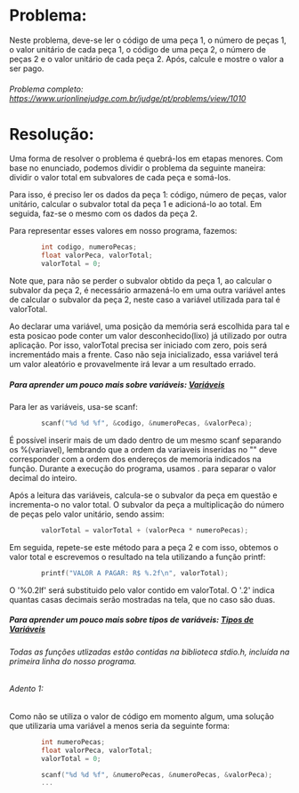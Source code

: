 # Problema:

Neste problema, deve-se ler o código de uma peça 1, o número de peças 1, o valor unitário de cada peça 1, o código de uma peça 2, o número de peças 2 e o valor unitário de cada peça 2. Após, calcule e mostre o valor a ser pago.

###### Problema completo: https://www.urionlinejudge.com.br/judge/pt/problems/view/1010

# Resolução:

Uma forma de resolver o problema é quebrá-los em etapas menores. Com base no enunciado, podemos dividir o problema da seguinte maneira: dividir o valor total em subvalores de cada peça e somá-los.

Para isso, é preciso ler os dados da peça 1: código, número de peças, valor unitário, calcular o subvalor total da peça 1 e adicioná-lo ao total. Em seguida, faz-se o mesmo com os dados da peça 2.

Para representar esses valores em nosso programa, fazemos: 

```c
        int codigo, numeroPecas;
        float valorPeca, valorTotal;
        valorTotal = 0;
```

Note que, para não se perder o subvalor obtido da peça 1, ao calcular o subvalor da peça 2, é necessário armazená-lo em uma outra variável antes de calcular o subvalor da peça 2, neste caso a variável utilizada para tal é valorTotal.

Ao declarar uma variável, uma posição da memória será escolhida para tal e esta posicao pode conter um valor desconhecido(lixo) já utilizado por outra aplicação. Por isso, valorTotal precisa ser iniciado com zero, pois será incrementádo mais a frente. Caso não seja inicializado, essa variável terá um valor aleatório e provavelmente irá levar a um resultado errado.

##### Para aprender um pouco mais sobre variáveis: [Variáveis](http://linguagemc.com.br/variaveis-em-linguagem-c/)

Para ler as variáveis, usa-se scanf:

```c
        scanf("%d %d %f", &codigo, &numeroPecas, &valorPeca);
```

É possível inserir mais de um dado dentro de um mesmo scanf separando os %(variavel), lembrando que a ordem da variaveis inseridas no "" deve corresponder com a ordem dos endereços de memoria indicados na função. Durante a execução do programa, usamos . para separar o valor decimal do inteiro.

Após a leitura das variáveis, calcula-se o subvalor da peça em questão e incrementa-o no valor total. O subvalor da peça a multiplicação do número de peças pelo valor unitário, sendo assim:

```c
        valorTotal = valorTotal + (valorPeca * numeroPecas);
```

Em seguida, repete-se este método para a peça 2 e com isso, obtemos o valor total e escrevemos o resultado na tela utilizando a função printf:

```c
        printf("VALOR A PAGAR: R$ %.2f\n", valorTotal);
```

O '%0.2lf' será substituido pelo valor contido em valorTotal. O '.2' indica quantas casas decimais serão mostradas na tela, que no caso são duas.

##### Para aprender um pouco mais sobre tipos de variáveis: [Tipos de Variáveis](http://linguagemc.com.br/tipos-de-dados-em-c/)

###### Todas as funções utlizadas estão contidas na biblioteca stdio.h, incluída na primeira linha do nosso programa.

###### Adento 1:
		
Como não se utiliza o valor de código em momento algum, uma solução que utilizaria uma variável a menos seria da seguinte forma:
```c
        int numeroPecas;
        float valorPeca, valorTotal;
        valorTotal = 0;

        scanf("%d %d %f", &numeroPecas, &numeroPecas, &valorPeca);
        ...
```

